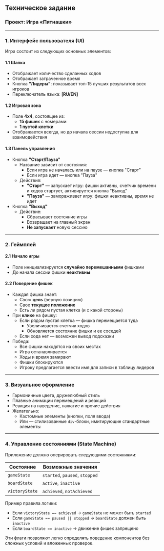 ## Техническое задание
### Проект: Игра «Пятнашки»

---

### 1. Интерфейс пользователя (UI)

Игра состоит из следующих основных элементов:

#### 1.1 Шапка
- Отображает количество сделанных ходов
- Отображает затраченное время
- Кнопка **"Лидеры"**: показывает топ-15 лучших результатов всех игроков
- Переключатель языка: **[RU/EN]**

#### 1.2 Игровая зона
- Поле **4x4**, состоящее из:
    - **15 фишек** с номерами
    - **1 пустой клетки**
- Отображается всегда, но до начала сессии недоступна для взаимодействия

#### 1.3 Панель управления
- Кнопка **"Старт/Пауза"**
    - Название зависит от состояния:
        - Если игра не началась или на паузе — кнопка "Старт"
        - Если игра идет — кнопка "Пауза"
    - Действия:
        - **"Старт"** — запускает игру: фишки активны, счетчик времени и ходов стартует, активируется кнопка "Выход"
        - **"Пауза"** — замораживает игру: фишки неактивны, время не идет
- Кнопка **"Выход"**
    - Действие:
        - Сбрасывает состояние игры
        - Возвращает на главный экран
        - **Не запускает** новую сессию

---

### 2. Геймплей

#### 2.1 Начало игры
- Поле инициализируется **случайно перемешанными** фишками
- До начала сессии фишки **неактивны**

#### 2.2 Поведение фишек
- Каждая фишка знает:
    - Свою **цель** (верную позицию)
    - Свое **текущее положение**
    - Есть ли рядом пустая клетка (и с какой стороны)
- При **клике** на фишку:
    - Если рядом пустая клетка — фишка перемещается туда
        - Увеличивается счетчик ходов
        - Обновляется состояние фишки и ее соседей
    - Если хода нет — возможен вывод подсказки
- Победа:
    - Все фишки находятся на своих местах
    - Игра останавливается
    - Ходы и время замирают
    - Фишки блокируются
    - Игроку предлагается ввести имя для записи в таблицу лидеров

---

### 3. Визуальное оформление

- Гармоничные цвета, дружелюбный стиль
- Плавные анимации перемещений и реакций
- Реакция на наведение, нажатие и прочие действия
- Желательно:
    - Кастомные элементы (кнопки, поля ввода)
    - Или — стилизованные `div`-блоки, имитирующие стандартные элементы

---

### 4. Управление состояниями (State Machine)

Приложение должно оперировать следующими состояниями:

| Состояние             | Возможные значения           |
|-----------------------|------------------------------|
| `gameState`           | `started`, `paused`, `stopped` |
| `boardState`          | `active`, `inactive`         |
| `victoryState`        | `achieved`, `notAchieved`    |

Пример правила логики:
- Если `victoryState == achieved` → `gameState` не может быть `started`
- Если `gameState == paused || stopped` → `boardState` должен быть `inactive`
- Если `boardState == inactive` → движение фишек запрещено

Эти флаги позволяют легко определять поведение компонентов без сложных условий и вложенных проверок.